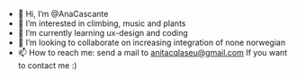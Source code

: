 - 👋 Hi, I’m @AnaCascante
- 👀 I’m interested in climbing, music and plants 
- 🌱 I’m currently learning ux-design and coding
- 💞️ I’m looking to collaborate on increasing integration of none norwegian 
- 📫 How to reach me: send a mail to anitacqlaseu@gmail.com If you want to contact me :)

<!---
AnaCascante/AnaCascante is a ✨ special ✨ repository because its `README.md` (this file) appears on your GitHub profile.
You can click the Preview link to take a look at your changes.
--->
